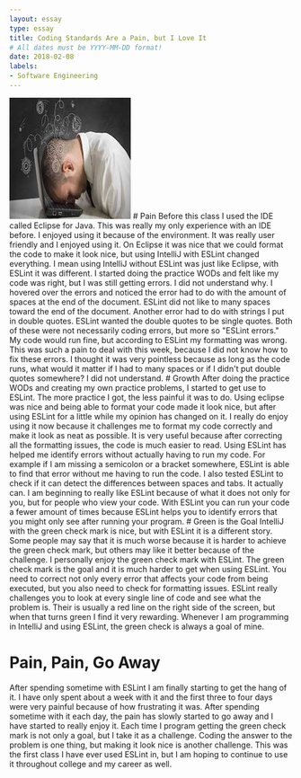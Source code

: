 ```yaml
---
layout: essay
type: essay
title: Coding Standards Are a Pain, but I Love It 
# All dates must be YYYY-MM-DD format!
date: 2018-02-08
labels: 
- Software Engineering 
---
```

<img class="ui medium right floated image" src="/images/ESLint.jpg">
# Pain 
Before this class I used the IDE called Eclipse for Java. This was really my only experience with an IDE before. I enjoyed using it because of the environment. It was really user friendly and I enjoyed using it. On Eclipse it was nice that we could format the code to make it look nice, but using IntelliJ with ESLint changed everything. I mean using IntelliJ without ESLint was just like Eclipse, with ESLint it was different. I started doing the practice WODs and felt like my code was right, but I was still getting errors. I did not understand why. I hovered over the errors and noticed the error had to do with the amount of spaces at the end of the document. ESLint did not like to many spaces toward the end of the document. Another error had to do with strings I put in double quotes. ESLint wanted the double quotes to be single quotes. Both of these were not necessarily coding errors, but more so "ESLint errors." My code would run fine, but according to ESLint my formatting was wrong. This was such a pain to deal with this week, because I did not know how to fix these errors. I thought it was very pointless because as long as the code runs, what would it matter if I had to many spaces or if I didn't put double quotes somewhere? I did not understand. 
# Growth 
After doing the practice WODs and creating my own practice problems, I started to get use to ESLint. The more practice I got, the less painful it was to do. Using eclipse was nice and being able to format your code made it look nice, but after using ESLint for a little while my opinion has changed on it. I really do enjoy using it now because it challenges me to format my code correctly and make it look as neat as possible. It is very useful because after correcting all the formatting issues, the code is much easier to read. Using ESLint has helped me identify errors without actually having to run my code. For example if I am missing a semicolon or a bracket somewhere, ESLint is able to find that error without me having to run the code. I also tested ESLint to check if it can detect the differences between spaces and tabs. It actually can. I am beginning to really like ESLint because of what it does not only for you, but for people who view your code. With ESLint you can run your code a fewer amount of times because ESLint helps you to identify errors that you might only see after running your program. 
# Green is the Goal
IntelliJ with the green check mark is nice, but with ESLint it is a different story. Some people may say that it is much worse because it is harder to achieve the green check mark, but others may like it better because of the challenge. I personally enjoy the green check mark with ESLint. The green check mark is the goal and it is much harder to get when using ESLint. You need to correct not only every error that affects your code from being executed, but you also need to check for formatting issues. ESLint really challenges you to look at every single line of code and see what the problem is. Their is usually a red line on the right side of the screen, but when that turns green I find it very rewarding. Whenever I am programming in IntelliJ and using ESLint, the green check is always a goal of mine. 

# Pain, Pain, Go Away 
After spending sometime with ESLint I am finally starting to get the hang of it. I have only spent about a week with it and the first three to four days were very painful because of how frustrating it was. After spending sometime with it each day, the pain has slowly started to go away and I have started to really enjoy it. Each time I program getting the green check mark is not only a goal, but I take it as a challenge. Coding the answer to the problem is one thing, but making it look nice is another challenge. This was the first class I have ever used ESLint in, but I am hoping to continue to use it throughout college and my career as well.  

